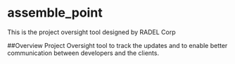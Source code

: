 # assemble_point
This is the project oversight tool designed by RADEL Corp

##Overview
Project Oversight tool to track the updates and to enable better communication between developers and the clients.

